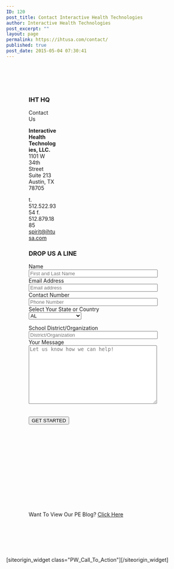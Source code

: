 ```yaml
---
ID: 120
post_title: Contact Interactive Health Technologies
author: Interactive Health Technologies
post_excerpt: ""
layout: page
permalink: https://ihtusa.com/contact/
published: true
post_date: 2015-05-04 07:30:41
---
```

<div id="pl-120"  class="panel-layout" ><div id="pg-120-0"  class="panel-grid panel-has-style"  data-style="{&quot;padding&quot;:&quot;60px&quot;,&quot;background_display&quot;:&quot;tile&quot;}" ><div class="panel-row-style panel-row-style-for-120-0" ><div id="pgc-120-0-0"  class="panel-grid-cell"  data-weight="0.2502081599" ><div id="panel-120-0-0-0" class="so-panel widget widget_black-studio-tinymce widget_black_studio_tinymce panel-first-child panel-last-child" data-index="0" data-style="{&quot;background_display&quot;:&quot;tile&quot;,&quot;featured_widgets&quot;:true,&quot;bigger_title&quot;:&quot;&quot;}" ><div class="featured-widget panel-widget-style panel-widget-style-for-120-0-0-0" ><h3 class="widget-title"><span class="widget-title__inline">IHT HQ</span></h3><div class="textwidget"><p>Contact Us</p>
<strong>Interactive Health Technologies, LLC.</strong>
1101 W 34th Street
Suite 213
Austin, TX 78705

t. 512.522.9354
f. 512.879.1885
<a href="mailto:spirit@ihtusa.com">spirit@ihtusa.com</a></div></div></div></div><div id="pgc-120-0-1"  class="panel-grid-cell"  data-weight="0.7497918401" ><div id="panel-120-0-1-0" class="so-panel widget widget_black-studio-tinymce widget_black_studio_tinymce panel-first-child panel-last-child" data-index="1" data-style="{&quot;background_display&quot;:&quot;tile&quot;,&quot;featured_widgets&quot;:&quot;&quot;,&quot;bigger_title&quot;:true}" ><div class="widget-title--big panel-widget-style panel-widget-style-for-120-0-1-0" ><h3 class="widget-title"><span class="widget-title__inline">DROP US A LINE</span></h3><div class="textwidget"><div role="form" class="wpcf7" id="wpcf7-f463-o1" lang="en-US" dir="ltr">
<div class="screen-reader-response"></div>
<form action="/wp-admin/post.php#wpcf7-f463-o1" method="post" class="wpcf7-form" novalidate="novalidate">
<div style="display: none;">
<input type="hidden" name="_wpcf7" value="463" />
<input type="hidden" name="_wpcf7_version" value="5.0.1" />
<input type="hidden" name="_wpcf7_locale" value="en_US" />
<input type="hidden" name="_wpcf7_unit_tag" value="wpcf7-f463-o1" />
<input type="hidden" name="_wpcf7_container_post" value="0" />
</div>
<div class="contact-form-small">
<div class="row">
<div class="col-xs-12  col-md-6">
Name<br />
      <span class="wpcf7-form-control-wrap your-name"><input type="text" name="your-name" value="" size="40" class="wpcf7-form-control wpcf7-text wpcf7-validates-as-required" aria-required="true" aria-invalid="false" placeholder="First and Last Name" /></span><br />
Email Address<br />
      <span class="wpcf7-form-control-wrap your-email"><input type="email" name="your-email" value="" size="40" class="wpcf7-form-control wpcf7-text wpcf7-email wpcf7-validates-as-required wpcf7-validates-as-email" aria-required="true" aria-invalid="false" placeholder="Email address" /></span><br />
Contact Number<br />
<span class="wpcf7-form-control-wrap your-tel"><input type="tel" name="your-tel" value="" size="40" class="wpcf7-form-control wpcf7-text wpcf7-tel wpcf7-validates-as-required wpcf7-validates-as-tel" aria-required="true" aria-invalid="false" placeholder="Phone Number" /></span><br />
Select Your State or Country<br />
<span class="wpcf7-form-control-wrap state"><select name="state" class="wpcf7-form-control wpcf7-select wpcf7-validates-as-required" aria-required="true" aria-invalid="false"><option value="AL">AL</option><option value="AK">AK</option><option value="AZ">AZ</option><option value="AR">AR</option><option value="CA">CA</option><option value="CO">CO</option><option value="CT">CT</option><option value="DE">DE</option><option value="FL">FL</option><option value="GA">GA</option><option value="HI">HI</option><option value="ID">ID</option><option value="IL">IL</option><option value="IN">IN</option><option value="IA">IA</option><option value="KS">KS</option><option value="KY">KY</option><option value="LA">LA</option><option value="ME">ME</option><option value="MD">MD</option><option value="MA">MA</option><option value="MI">MI</option><option value="MN">MN</option><option value="MS">MS</option><option value="MO">MO</option><option value="MT">MT</option><option value="NE">NE</option><option value="NV">NV</option><option value="NH">NH</option><option value="NJ">NJ</option><option value="NM">NM</option><option value="NY">NY</option><option value="NC">NC</option><option value="ND">ND</option><option value="OH">OH</option><option value="OK">OK</option><option value="OR">OR</option><option value="PA">PA</option><option value="RI">RI</option><option value="SC">SC</option><option value="SD">SD</option><option value="TN">TN</option><option value="TX">TX</option><option value="UT">UT</option><option value="VT">VT</option><option value="VA">VA</option><option value="WA">WA</option><option value="Washington D.C.">Washington D.C.</option><option value="WV">WV</option><option value="WI">WI</option><option value="WY">WY</option><option value="CANADA">CANADA</option><option value="BERMUDA">BERMUDA</option><option value="AUSTRALIA">AUSTRALIA</option><option value="UNITED KINGDOM">UNITED KINGDOM</option><option value="SOUTH AFRICA">SOUTH AFRICA</option><option value="International - Other">International - Other</option></select></span></p></div>
<div class="col-xs-12  col-md-6">
School District/Organization<br />
        <span class="wpcf7-form-control-wrap your-subject"><input type="text" name="your-subject" value="" size="40" class="wpcf7-form-control wpcf7-text wpcf7-validates-as-required" aria-required="true" aria-invalid="false" placeholder="District/Organization" /></span><br />
Your Message<br />
        <span class="wpcf7-form-control-wrap your-message"><textarea name="your-message" cols="40" rows="10" class="wpcf7-form-control wpcf7-textarea wpcf7-validates-as-required" aria-required="true" aria-invalid="false" placeholder="Let us know how we can help!"></textarea></span><br />
<span id="hp5abd0c6baa4e9" class="wpcf7-form-control-wrap emailiht-120-wrap" style="display:none !important; visibility:hidden !important;"><label  class="hp-message">Please leave this field empty.</label><input class="wpcf7-form-control wpcf7-text"  type="text" name="emailiht-120" value="" size="40" tabindex="-1" autocomplete="nope" /></span><br />
  <input type='hidden' id="zc_gad" name="zc_gad" value=""/><br />
      <input type="submit" value="GET STARTED" class="wpcf7-form-control wpcf7-submit btn btn-primary pull-right" />
    </div>
</p></div>
</p></div>
</div>
<div style="display:none;">
<span class="wpcf7-form-control-wrap fc_campaign"><input type="text" name="fc_campaign" value="" size="40" class="wpcf7-form-control wpcf7-text" aria-invalid="false" /></span><br />
<span class="wpcf7-form-control-wrap fc_channel"><input type="text" name="fc_channel" value="" size="40" class="wpcf7-form-control wpcf7-text" aria-invalid="false" /></span><br />
<span class="wpcf7-form-control-wrap fc_content"><input type="text" name="fc_content" value="" size="40" class="wpcf7-form-control wpcf7-text" aria-invalid="false" /></span><br />
<span class="wpcf7-form-control-wrap fc_landing"><input type="text" name="fc_landing" value="" size="40" class="wpcf7-form-control wpcf7-text" aria-invalid="false" /></span><br />
<span class="wpcf7-form-control-wrap fc_medium"><input type="text" name="fc_medium" value="" size="40" class="wpcf7-form-control wpcf7-text" aria-invalid="false" /></span><br />
<span class="wpcf7-form-control-wrap fc_referrer"><input type="text" name="fc_referrer" value="" size="40" class="wpcf7-form-control wpcf7-text" aria-invalid="false" /></span><br />
<span class="wpcf7-form-control-wrap fc_source"><input type="text" name="fc_source" value="" size="40" class="wpcf7-form-control wpcf7-text" aria-invalid="false" /></span><br />
<span class="wpcf7-form-control-wrap fc_term"><input type="text" name="fc_term" value="" size="40" class="wpcf7-form-control wpcf7-text" aria-invalid="false" /></span><br />
<span class="wpcf7-form-control-wrap lc_campaign"><input type="text" name="lc_campaign" value="" size="40" class="wpcf7-form-control wpcf7-text" aria-invalid="false" /></span><br />
<span class="wpcf7-form-control-wrap lc_channel"><input type="text" name="lc_channel" value="" size="40" class="wpcf7-form-control wpcf7-text" aria-invalid="false" /></span><br />
<span class="wpcf7-form-control-wrap lc_content"><input type="text" name="lc_content" value="" size="40" class="wpcf7-form-control wpcf7-text" aria-invalid="false" /></span><br />
<span class="wpcf7-form-control-wrap lc_landing"><input type="text" name="lc_landing" value="" size="40" class="wpcf7-form-control wpcf7-text" aria-invalid="false" /></span><br />
<span class="wpcf7-form-control-wrap lc_medium"><input type="text" name="lc_medium" value="" size="40" class="wpcf7-form-control wpcf7-text" aria-invalid="false" /></span><br />
<span class="wpcf7-form-control-wrap lc_referrer"><input type="text" name="lc_referrer" value="" size="40" class="wpcf7-form-control wpcf7-text" aria-invalid="false" /></span><br />
<span class="wpcf7-form-control-wrap lc_source"><input type="text" name="lc_source" value="" size="40" class="wpcf7-form-control wpcf7-text" aria-invalid="false" /></span><br />
<span class="wpcf7-form-control-wrap lc_term"><input type="text" name="lc_term" value="" size="40" class="wpcf7-form-control wpcf7-text" aria-invalid="false" /></span><br />
<span class="wpcf7-form-control-wrap OS"><input type="text" name="OS" value="" size="40" class="wpcf7-form-control wpcf7-text" aria-invalid="false" /></span><br />
<span class="wpcf7-form-control-wrap GA_Client_ID"><input type="text" name="GA_Client_ID" value="" size="40" class="wpcf7-form-control wpcf7-text" aria-invalid="false" /></span><br />
<span class="wpcf7-form-control-wrap all_traffic_sources"><input type="text" name="all_traffic_sources" value="" size="40" class="wpcf7-form-control wpcf7-text" aria-invalid="false" /></span><br />
<span class="wpcf7-form-control-wrap browser"><input type="text" name="browser" value="" size="40" class="wpcf7-form-control wpcf7-text" aria-invalid="false" /></span><br />
<span class="wpcf7-form-control-wrap city"><input type="text" name="city" value="" size="40" class="wpcf7-form-control wpcf7-text" aria-invalid="false" /></span><br />
<span class="wpcf7-form-control-wrap device"><input type="text" name="device" value="" size="40" class="wpcf7-form-control wpcf7-text" aria-invalid="false" /></span><br />
<span class="wpcf7-form-control-wrap page_visits"><input type="text" name="page_visits" value="" size="40" class="wpcf7-form-control wpcf7-text" aria-invalid="false" /></span><br />
<span class="wpcf7-form-control-wrap pages_visited_list"><input type="text" name="pages_visited_list" value="" size="40" class="wpcf7-form-control wpcf7-text" aria-invalid="false" /></span><br />
<span class="wpcf7-form-control-wrap region"><input type="text" name="region" value="" size="40" class="wpcf7-form-control wpcf7-text" aria-invalid="false" /></span><br />
<span class="wpcf7-form-control-wrap time_zone"><input type="text" name="time_zone" value="" size="40" class="wpcf7-form-control wpcf7-text" aria-invalid="false" /></span>
</div>
<div class="wpcf7-response-output wpcf7-display-none"></div></form></div>

&nbsp;

&nbsp;

&nbsp;

&nbsp;

&nbsp;

&nbsp;

&nbsp;

Want To View Our PE Blog? <a href="http://ihtusa.com/pe-blog-news">Click Here</a></div></div></div></div></div></div><div id="pg-120-1"  class="panel-grid panel-no-style" ><div id="pgc-120-1-0"  class="panel-grid-cell"  data-weight="1" ><div id="panel-120-1-0-0" class="so-panel widget widget_pw_call_to_action widget-call-to-action panel-first-child panel-last-child" data-index="2" data-style="{&quot;background_display&quot;:&quot;tile&quot;,&quot;featured_widgets&quot;:&quot;&quot;,&quot;bigger_title&quot;:&quot;&quot;}" >[siteorigin_widget class="PW_Call_To_Action"]<input type="hidden" value="{&quot;instance&quot;:{&quot;text&quot;:&quot;&quot;,&quot;button_text&quot;:&quot;&lt;a href=\&quot;#TOP\&quot;&gt;BACK TO TOP&lt;\/a&gt;&quot;},&quot;args&quot;:{&quot;before_widget&quot;:&quot;&lt;div id=\&quot;panel-120-1-0-0\&quot; class=\&quot;so-panel widget widget_pw_call_to_action widget-call-to-action panel-first-child panel-last-child\&quot; data-index=\&quot;2\&quot; data-style=\&quot;{&amp;quot;background_display&amp;quot;:&amp;quot;tile&amp;quot;,&amp;quot;featured_widgets&amp;quot;:&amp;quot;&amp;quot;,&amp;quot;bigger_title&amp;quot;:&amp;quot;&amp;quot;}\&quot; &gt;&quot;,&quot;after_widget&quot;:&quot;&lt;\/div&gt;&quot;,&quot;before_title&quot;:&quot;&lt;h3 class=\&quot;widget-title\&quot;&gt;&lt;span class=\&quot;widget-title__inline\&quot;&gt;&quot;,&quot;after_title&quot;:&quot;&lt;\/span&gt;&lt;\/h3&gt;&quot;,&quot;widget_id&quot;:&quot;widget-1-0-0&quot;}}" />[/siteorigin_widget]</div></div></div></div>

<style type="text/css" class="panels-style" data-panels-style-for-post="120">@import url(https://ihtusa.com/wp-content/plugins/siteorigin-panels/css/front-flex.min.css); #pgc-120-0-0 { width:25.0208%;width:calc(25.0208% - ( 0.7497918401 * 30px ) ) } #pgc-120-0-1 { width:74.9792%;width:calc(74.9792% - ( 0.2502081599 * 30px ) ) } #pg-120-0 , #pl-120 .so-panel { margin-bottom:30px } #pgc-120-1-0 { width:100%;width:calc(100% - ( 0 * 30px ) ) } #pl-120 .so-panel:last-child { margin-bottom:0px } #pg-120-0> .panel-row-style { padding:60px } @media (max-width:780px){ #pg-120-0.panel-no-style, #pg-120-0.panel-has-style > .panel-row-style , #pg-120-1.panel-no-style, #pg-120-1.panel-has-style > .panel-row-style { -webkit-flex-direction:column;-ms-flex-direction:column;flex-direction:column } #pg-120-0 .panel-grid-cell , #pg-120-1 .panel-grid-cell { margin-right:0 } #pg-120-0 .panel-grid-cell , #pg-120-1 .panel-grid-cell { width:100% } #pgc-120-0-0 { margin-bottom:30px } #pl-120 .panel-grid-cell { padding:0 } #pl-120 .panel-grid .panel-grid-cell-empty { display:none } #pl-120 .panel-grid .panel-grid-cell-mobile-last { margin-bottom:0px }  } </style>